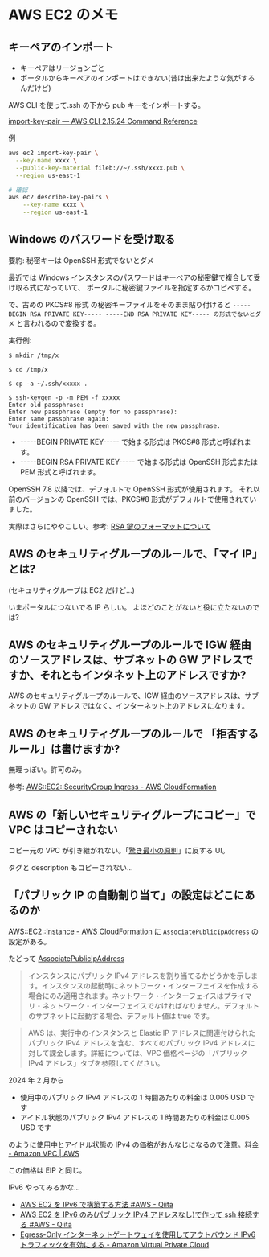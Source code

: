 # AWS EC2 のメモ

## キーペアのインポート

- キーペアはリージョンごと
- ポータルからキーペアのインポートはできない(昔は出来たような気がするんだけど)

AWS CLI を使って.ssh の下から pub キーをインポートする。

[import-key-pair — AWS CLI 2.15.24 Command Reference](https://awscli.amazonaws.com/v2/documentation/api/latest/reference/ec2/import-key-pair.html)

例

```bash
aws ec2 import-key-pair \
  --key-name xxxx \
  --public-key-material fileb://~/.ssh/xxxx.pub \
  --region us-east-1

# 確認
aws ec2 describe-key-pairs \
    --key-name xxxx \
    --region us-east-1
```

## Windows のパスワードを受け取る

要約: 秘密キーは OpenSSH 形式でないとダメ

最近では Windows インスタンスのパスワードはキーペアの秘密鍵で複合して受け取る式になっていて、
ポータルに秘密鍵ファイルを指定するかコピペする。

で、古めの PKCS#8 形式 の秘密キーファイルをそのまま貼り付けると
`-----BEGIN RSA PRIVATE KEY----- -----END RSA PRIVATE KEY----- の形式でないとダメ`
と言われるので変換する。

実行例:

```terminal
$ mkdir /tmp/x

$ cd /tmp/x

$ cp -a ~/.ssh/xxxxx .

$ ssh-keygen -p -m PEM -f xxxxx
Enter old passphrase:
Enter new passphrase (empty for no passphrase):
Enter same passphrase again:
Your identification has been saved with the new passphrase.
```

- -----BEGIN PRIVATE KEY----- で始まる形式は PKCS#8 形式と呼ばれます。
- -----BEGIN RSA PRIVATE KEY----- で始まる形式は OpenSSH 形式または PEM 形式と呼ばれます。

OpenSSH 7.8 以降では、デフォルトで OpenSSH 形式が使用されます。
それ以前のバージョンの OpenSSH では、PKCS#8 形式がデフォルトで使用されていました。

実際はさらにややこしい。参考: [RSA 鍵のフォーマットについて](https://zenn.dev/htlsne/articles/rsa-key-format)

## AWS のセキュリティグループのルールで、「マイ IP」とは?

(セキュリティグループは EC2 だけど...)

いまポータルにつないでる IP らしい。
よほどのことがないと役に立たないのでは?

## AWS のセキュリティグループのルールで IGW 経由のソースアドレスは、サブネットの GW アドレスですか、それともインタネット上のアドレスですか?

AWS のセキュリティグループのルールで、IGW 経由のソースアドレスは、サブネットの GW アドレスではなく、インターネット上のアドレスになります。

## AWS のセキュリティグループのルールで 「拒否するルール」は書けますか?

無理っぽい。許可のみ。

参考: [AWS::EC2::SecurityGroup Ingress - AWS CloudFormation](https://docs.aws.amazon.com/AWSCloudFormation/latest/UserGuide/aws-properties-ec2-securitygroup-ingress.html)

## AWS の「新しいセキュリティグループにコピー」で VPC はコピーされない

コピー元の VPC が引き継がれない。「[驚き最小の原則](https://ja.wikipedia.org/wiki/%E9%A9%9A%E3%81%8D%E6%9C%80%E5%B0%8F%E3%81%AE%E5%8E%9F%E5%89%87)」に反する UI。

タグと description もコピーされない...

## 「パブリック IP の自動割り当て」の設定はどこにあるのか

[AWS::EC2::Instance - AWS CloudFormation](https://docs.aws.amazon.com/AWSCloudFormation/latest/UserGuide/aws-resource-ec2-instance.html#aws-resource-ec2-instance--examples) に `AssociatePublicIpAddress` の設定がある。

たどって
[AssociatePublicIpAddress](https://docs.aws.amazon.com/AWSCloudFormation/latest/UserGuide/aws-properties-ec2-instance-networkinterface.html#cfn-ec2-instance-networkinterface-associatepublicipaddress)

> インスタンスにパブリック IPv4 アドレスを割り当てるかどうかを示します。インスタンスの起動時にネットワーク・インターフェイスを作成する場合にのみ適用されます。ネットワーク・インターフェイスはプライマリ・ネットワーク・インターフェイスでなければなりません。デフォルトのサブネットに起動する場合、デフォルト値は true です。

> AWS は、実行中のインスタンスと Elastic IP アドレスに関連付けられたパブリック IPv4 アドレスを含む、すべてのパブリック IPv4 アドレスに対して課金します。詳細については、VPC 価格ページの「パブリック IPv4 アドレス」タブを参照してください。

2024 年 2 月から

- 使用中のパブリック IPv4 アドレスの 1 時間あたりの料金は 0.005 USD です
- アイドル状態のパブリック IPv4 アドレスの 1 時間あたりの料金は 0.005 USD です

のように使用中とアイドル状態の IPv4 の価格がおんなじになるので注意。[料金 - Amazon VPC | AWS](https://aws.amazon.com/jp/vpc/pricing/)

この価格は EIP と同じ。

IPv6 やってみるかな...

- [AWS EC2 を IPv6 で構築する方法 #AWS - Qiita](https://qiita.com/koji4104/items/4a2b4554ae01061334e4)
- [AWS EC2 を IPv6 のみ(パブリック IPv4 アドレスなし)で作って ssh 接続する #AWS - Qiita](https://qiita.com/ran/items/7ae62f7dba2bba49e330)
- [Egress-Only インターネットゲートウェイを使用してアウトバウンド IPv6 トラフィックを有効にする - Amazon Virtual Private Cloud](https://docs.aws.amazon.com/ja_jp/vpc/latest/userguide/egress-only-internet-gateway.html)
